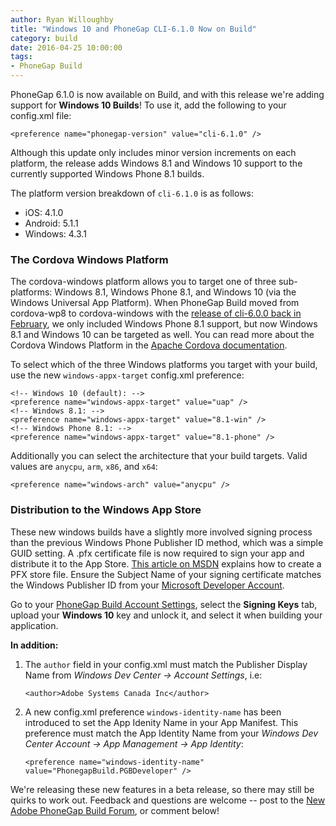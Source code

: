 ```yaml
---
author: Ryan Willoughby 
title: "Windows 10 and PhoneGap CLI-6.1.0 Now on Build"
category: build
date: 2016-04-25 10:00:00
tags:
- PhoneGap Build
---
```


PhoneGap 6.1.0 is now available on Build, and with this release we're adding support for **Windows 10 Builds**! To use it, add the following to your config.xml file:

    <preference name="phonegap-version" value="cli-6.1.0" />

Although this update only includes minor version increments on each platform, the release adds Windows 8.1 and Windows 10 support to the currently supported Windows Phone 8.1 builds.

The platform version breakdown of `cli-6.1.0` is as follows:

  - iOS: 4.1.0
  - Android: 5.1.1
  - Windows: 4.3.1

### The Cordova Windows Platform

The cordova-windows platform allows you to target one of three sub-platforms: Windows 8.1, Windows Phone 8.1, and Windows 10 (via the Windows Universal App Platform). When PhoneGap Build moved from cordova-wp8 to cordova-windows with the [release of cli-6.0.0 back in February](/blog/2016/02/09/phonegap_6_now_on_build/), we only included Windows Phone 8.1 support, but now Windows 8.1 and Windows 10 can be targeted as well. You can read more about the Cordova Windows Platform in the [Apache Cordova documentation](http://cordova.apache.org/docs/en/latest/guide/platforms/win8/index.html).

To select which of the three Windows platforms you target with your build, use the new `windows-appx-target` config.xml preference:

	<!-- Windows 10 (default): -->
    <preference name="windows-appx-target" value="uap" />
    <!-- Windows 8.1: -->
    <preference name="windows-appx-target" value="8.1-win" />
    <!-- Windows Phone 8.1: -->
    <preference name="windows-appx-target" value="8.1-phone" />

Additionally you can select the architecture that your build targets. Valid values are `anycpu`, `arm`, `x86`, and `x64`:
	
	<preference name="windows-arch" value="anycpu" />


### Distribution to the Windows App Store

These new windows builds have a slightly more involved signing process than the previous Windows Phone Publisher ID method, which was a simple GUID setting. A .pfx certificate file is now required to sign your app and distribute it to the App Store. [This article on MSDN](https://msdn.microsoft.com/en-us/library/windows/desktop/jj835832(v=vs.85).aspx) explains how to create a PFX store file. Ensure the Subject Name of your signing certificate matches the Windows Publisher ID from your [Microsoft Developer Account](https://developer.microsoft.com/en-us/dashboard/account/management).

Go to your [PhoneGap Build Account Settings](https://buildstage.phonegap.com/people/edit), select the **Signing Keys** tab, upload your **Windows 10** key and unlock it, and select it when building your application.

**In addition:**

1. The `author` field in your config.xml must match the Publisher Display Name from *Windows Dev Center -> Account Settings*, i.e:

    ```<author>Adobe Systems Canada Inc</author>```

2. A new config.xml preference `windows-identity-name` has been introduced to set the App Idenity Name in your App Manifest. This preference must match the App Identity Name from your *Windows Dev Center Account -> App Management -> App Identity*:
	
	```<preference name="windows-identity-name" value="PhonegapBuild.PGBDeveloper" />```



We're releasing these new features in a beta release, so there may still be quirks to work out. Feedback and questions are welcome -- post to the [New Adobe PhoneGap Build Forum](https://forums.adobe.com/community/phonegap/build), or comment below!
